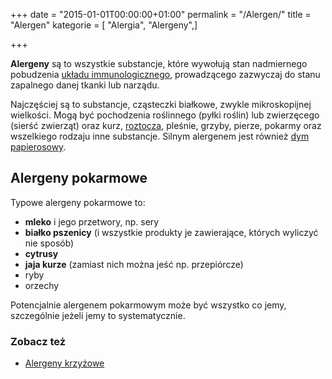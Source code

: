 +++
date = "2015-01-01T00:00:00+01:00"
permalink = "/Alergen/"
title = "Alergen"
kategorie = [ "Alergia", "Alergeny",]

+++

**Alergeny** są to wszystkie substancje, które wywołują stan nadmiernego pobudzenia [układu immunologicznego](/atopedia/Układ_immunologiczny "wikilink"), prowadzącego zazwyczaj do stanu zapalnego danej tkanki lub narządu.

Najczęściej są to substancje, cząsteczki białkowe, zwykle mikroskopijnej wielkości. Mogą być pochodzenia roślinnego (pyłki roślin) lub zwierzęcego (sierść zwierząt) oraz kurz, [roztocza](/atopedia/Roztocze_kurzu_domowego "wikilink"), pleśnie, grzyby, pierze, pokarmy oraz wszelkiego rodzaju inne substancje. Silnym alergenem jest również [dym papierosowy](/atopedia/Papierosy "wikilink").

Alergeny pokarmowe
------------------

Typowe alergeny pokarmowe to:

-   **mleko** i jego przetwory, np. sery
-   **białko pszenicy** (i wszystkie produkty je zawierające, których wyliczyć nie sposób)
-   **cytrusy**
-   **jaja kurze** (zamiast nich można jeść np. przepiórcze)
-   ryby
-   orzechy

Potencjalnie alergenem pokarmowym może być wszystko co jemy, szczególnie jeżeli jemy to systematycznie.

### Zobacz też

-   [Alergeny krzyżowe](/atopedia/Alergeny_krzyżowe "wikilink")
